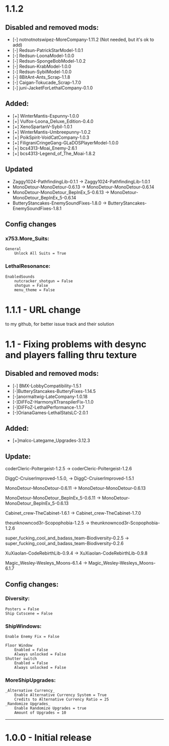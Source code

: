 # 1.1.2

## Disabled and removed mods:
- [-] notnotnotswipez-MoreCompany-1.11.2 (Not needed, but it's ok to add) 
- [-] Redsun-PatrickStarModel-1.0.1 
- [-] Redsun-LoonaModel-1.0.0 
- [-] Redsun-SpongeBobModel-1.0.2 
- [-] Redsun-KrabModel-1.0.0 
- [-] Redsun-SybilModel-1.0.0 
- [-] 8BitAnt-Ants_Scrap-1.1.8
- [-] Caigan-Tokucade_Scrap-1.7.0
- [-] juni-JacketForLethalCompany-0.1.0

## Added:
+ [+] WinterMantis-Espunny-1.0.0
+ [+] Vulfox-Loona_Deluxe_Edition-0.4.0
+ [+] XenoSpartanV-Sybil-1.0.1
+ [+] WinterMantis-Umbreepunny-1.0.2
+ [+] PoikSpirit-VoidCatCompany-1.0.3
+ [+] FiligraniCringeGang-GLaDOSPlayerModel-1.0.0
+ [+] bcs4313-Moai_Enemy-2.6.1
+ [+] bcs4313-Legend_of_The_Moai-1.8.2

## Updated
- Zaggy1024-PathfindingLib-0.1.1 -> Zaggy1024-PathfindingLib-1.0.1
- MonoDetour-MonoDetour-0.6.13 -> MonoDetour-MonoDetour-0.6.14
- MonoDetour-MonoDetour_BepInEx_5-0.6.13 -> MonoDetour-MonoDetour_BepInEx_5-0.6.14
- ButteryStancakes-EnemySoundFixes-1.8.0 -> ButteryStancakes-EnemySoundFixes-1.8.1

## Config changes

### x753.More_Suits:

	General
		Unlock All Suits = True
### LethalResonance:
	
	EnabledSounds
		nutcracker_shotgun = False
		shotgun = False
		menu_theme = False

# 1.1.1 - URL change
 
to my github, for better issue track and their solution


# 1.1 - Fixing problems with desync and players falling thru texture

## Disabled and removed mods:
- [-] BMX-LobbyCompatibility-1.5.1 
- [-]ButteryStancakes-ButteryFixes-1.14.5
- [-]anormaltwig-LateCompany-1.0.18
- [-]DiFFoZ-HarmonyXTranspilerFix-1.1.0
- [-]DiFFoZ-LethalPerformance-1.1.7
- [-]OrianaGames-LethalStatsLC-2.0.1

## Added:
+ [+]malco-Lategame_Upgrades-3.12.3

## Update:

coderCleric-Poltergeist-1.2.5 -> coderCleric-Poltergeist-1.2.6

DiggC-CruiserImproved-1.5.0, -> DiggC-CruiserImproved-1.5.1

MonoDetour-MonoDetour-0.6.11 -> MonoDetour-MonoDetour-0.6.13

MonoDetour-MonoDetour_BepInEx_5-0.6.11 -> MonoDetour-MonoDetour_BepInEx_5-0.6.13

Cabinet_crew-TheCabinet-1.6.1 -> Cabinet_crew-TheCabinet-1.7.0

theunknowncod3r-Scopophobia-1.2.5 -> theunknowncod3r-Scopophobia-1.2.6

super_fucking_cool_and_badass_team-Biodiversity-0.2.5 -> super_fucking_cool_and_badass_team-Biodiversity-0.2.6

XuXiaolan-CodeRebirthLib-0.9.4 -> XuXiaolan-CodeRebirthLib-0.9.8

Magic_Wesley-Wesleys_Moons-6.1.4 -> Magic_Wesley-Wesleys_Moons-6.1.7

## Config changes:

### Diversity:

	Posters = False
	Ship Cutscene = False

### ShipWindows:

	Enable Enemy Fix = False

	Floor Window
		Enabled = False
		Always unlocked = False
	Shutter switch
		Enabled = False
		Always unlocked = False
### MoreShipUpgrades:

	_Alternative Currency_
		Enable Alternative Currency System = True
		Credits to Alternative Currency Ratio = 25
	_Randomize Upgrades_
		Enable Randomize Upgrades = true
		Amount of Upgrades = 10
	


-------------

# 1.0.0 - Initial release
